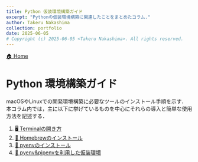 ```yaml
---
title: Python 仮装環境構築ガイド
excerpt: "Pythonの仮装環境構築に関連したことをまとめたコラム."
author: Takeru Nakashima
collection: portfolio
date: 2025-06-05
# Copyright (c) 2025-06-05 <Takeru Nakashima>. All rights reserved.
---
```

[🏠 Home](../../README.md)
# Python 環境構築ガイド
macOSやLinuxでの開発環境構築に必要なツールのインストール手順を示す．
本コラム内では，主に以下に挙げているものを中心にそれらの導入と簡単な使用方法を記述する．


<!-- |   Software |   Description|
|---|---|
|Terminal   |   コマンドライン（CUI）でのマシーンの操作用ソフトウェア|
|Homebrew  |  Package管理ソフト．アプリケーションなどのバージョン管理を一括で担う．     |
| pyenv   |  pythonの仮想環境を構築するためのソフトウェア |
|  pipenv |  python内でinstallするmoduleを管理する用の仮装環境を構築できるソフトウェア | -->


1. [🖥️ Terminalの開き方](./sec/terminal.md)
1. [🍺 Homebrewのインストール](./sec/homebrew.md)
1. [🐍 pyenvのインストール](./sec/pyenv.md)
1. [🐍 pyenv&pipenvを利用した仮装環境](./sec/pyenv_pipenv.md)
